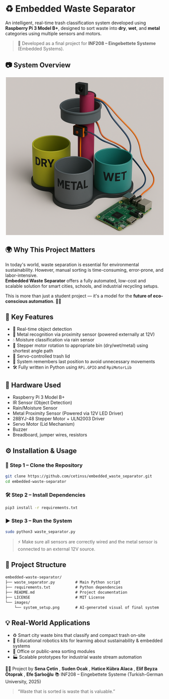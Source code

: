# ♻️ Embedded Waste Separator
An intelligent, real-time trash classification system developed using **Raspberry Pi 3 Model B+**, designed to sort waste into **dry**, **wet**, and **metal** categories using multiple sensors and motors.

> 🚀 Developed as a final project for **INF208 – Eingebettete Systeme** (Embedded Systems).

## 📷 System Overview

<p align="center">
  <img src="images/system_setup.png" width="500"/>
</p>

## 🌍 Why This Project Matters
In today's world, waste separation is essential for environmental sustainability. However, manual sorting is time-consuming, error-prone, and labor-intensive.  
**Embedded Waste Separator** offers a fully automated, low-cost and scalable solution for smart cities, schools, and industrial recycling setups.

This is more than just a student project — it's a model for the **future of eco-conscious automation**. 🌱🌐

## 🧩 Key Features
- 🚦 Real-time object detection  
- 🧲 Metal recognition via proximity sensor (powered externally at 12V)  
- 💧 Moisture classification via rain sensor  
- 🔁 Stepper motor rotation to appropriate bin (dry/wet/metal) using shortest angle path  
- 🤖 Servo-controlled trash lid  
- 🧠 System remembers last position to avoid unnecessary movements  
- 🛠️ Fully written in Python using `RPi.GPIO` and `RpiMotorLib`

## 🔧 Hardware Used
- Raspberry Pi 3 Model B+  
- IR Sensor (Object Detection)  
- Rain/Moisture Sensor  
- Metal Proximity Sensor (Powered via 12V LED Driver)  
- 28BYJ-48 Stepper Motor + ULN2003 Driver  
- Servo Motor (Lid Mechanism)  
- Buzzer  
- Breadboard, jumper wires, resistors  

## ⚙️ Installation & Usage
### 🔽 Step 1 – Clone the Repository
```bash
git clone https://github.com/cetinss/embedded_waste_separator.git
cd embedded-waste-separator
```
### 🛠️ Step 2 – Install Dependencies
```bash
pip3 install -r requirements.txt
```
### ▶️ Step 3 – Run the System
```bash
sudo python3 waste_separator.py
```
> ⚡ Make sure all sensors are correctly wired and the metal sensor is connected to an external 12V source.

## 📂 Project Structure
```
embedded-waste-separator/
├── waste_separator.py         # Main Python script
├── requirements.txt           # Python dependencies
├── README.md                  # Project documentation
├── LICENSE                    # MIT License
└── images/
    └── system_setup.png       # AI-generated visual of final system
```

## 💡 Real-World Applications
- ♻️ Smart city waste bins that classify and compact trash on-site  
- 🏫 Educational robotics kits for learning about sustainability & embedded systems  
- 🏢 Office or public-area sorting modules  
- 🏭 Scalable prototypes for industrial waste stream automation


👩‍💻 Project by **Sena Çetin** , **Suden Ocak** , **Hatice Kübra Alaca** , **Elif Beyza Ötoprak** , **Efe Şarlıoğlu**
📚 INF208 – Eingebettete Systeme (Turkish-German University, 2025)

> “Waste that is sorted is waste that is valuable.”
